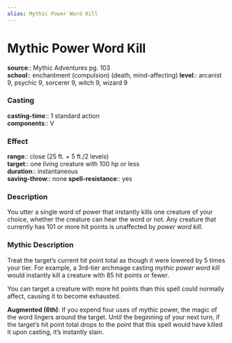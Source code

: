 ```yaml
---
alias: Mythic Power Word Kill
---
```


# Mythic Power Word Kill

**source**:: Mythic Adventures pg. 103  
**school**:: enchantment (compulsion) (death, mind-affecting)
**level**:: arcanist 9, psychic 9, sorcerer 9, witch 9, wizard 9

### Casting 

**casting-time**:: 1 standard action  
**components**:: V

### Effect 

**range**:: close (25 ft. + 5 ft./2 levels)  
**target**:: one living creature with 100 hp or less  
**duration**:: instantaneous  
**saving-throw**:: none
**spell-resistance**:: yes

### Description 

You utter a single word of power that instantly kills one creature of your choice, whether the creature can hear the word or not. Any creature that currently has 101 or more hit points is unaffected by *power word kill*.

### Mythic Description

Treat the target’s current hit point total as though it were lowered by 5 times your tier. For example, a 3rd-tier archmage casting *mythic power word kill* would instantly kill a creature with 85 hit points or fewer.  
  
You can target a creature with more hit points than this spell could normally affect, causing it to become exhausted.  
  
**Augmented (6th)**: If you expend four uses of mythic power, the magic of the word lingers around the target. Until the beginning of your next turn, if the target’s hit point total drops to the point that this spell would have killed it upon casting, it’s instantly slain.
